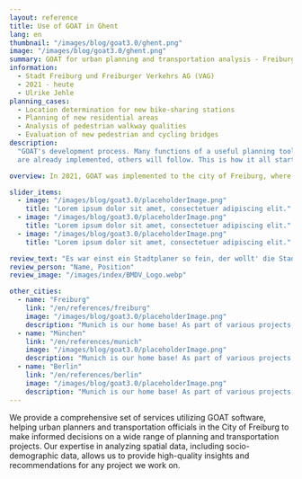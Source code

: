 ```yaml
---
layout: reference
title: Use of GOAT in Ghent
lang: en
thumbnail: "/images/blog/goat3.0/ghent.png"
image: "/images/blog/goat3.0/ghent.png"
summary: GOAT for urban planning and transportation analysis - Freiburg, Germany
information:
  - Stadt Freiburg und Freiburger Verkehrs AG (VAG)
  - 2021 - heute
  - Ulrike Jehle
planning_cases:
  - Location determination for new bike-sharing stations
  - Planning of new residential areas
  - Analysis of pedestrian walkway qualities
  - Evaluation of new pedestrian and cycling bridges
description:
  "GOAT's development process. Many functions of a useful planning tool
  are already implemented, others will follow. This is how it all started:"

overview: In 2021, GOAT was implemented to the city of Freiburg, where it was developed with new features as part of an innovation project. Since then, the software has been used by the City of Freiburg's Urban Planning Department and the VAG, among others, to conduct needs and location analyses for new bike-sharing stations. A wide range of spatial data, including socio-demographic data, is used for this purpose.

slider_items:
  - image: "/images/blog/goat3.0/placeholderImage.png"
    title: "Lorem ipsum dolor sit amet, consectetuer adipiscing elit."
  - image: "/images/blog/goat3.0/placeholderImage.png"
    title: "Lorem ipsum dolor sit amet, consectetuer adipiscing elit."
  - image: "/images/blog/goat3.0/placeholderImage.png"
    title: "Lorem ipsum dolor sit amet, consectetuer adipiscing elit."

review_text: "Es war einst ein Stadtplaner so fein, der wollt' die Stadt schöner und sicherer sein.Er baute eine Straße, zwei und drei, doch seine Pläne waren am Ende nie.Jetzt lebt er in einem Verkehrsalbtraum allein."
review_person: "Name, Position"
review_image: "/images/index/BMDV_Logo.webp"

other_cities:
  - name: "Freiburg"
    link: "/en/references/freiburg"
    image: "/images/blog/goat3.0/placeholderImage.png"
    description: "Munich is our home base! As part of various projects, GOAT was used by the City of Munich to analyse the impact of new walking and cycling connections and to identify suitable locations for bike-sharing stations."
  - name: "München"
    link: "/en/references/munich"
    image: "/images/blog/goat3.0/placeholderImage.png"
    description: "Munich is our home base! As part of various projects, GOAT was used by the City of Munich to analyse the impact of new walking and cycling connections and to identify suitable locations for bike-sharing stations."
  - name: "Berlin"
    link: "/en/references/berlin"
    image: "/images/blog/goat3.0/placeholderImage.png"
    description: "Munich is our home base! As part of various projects, GOAT was used by the City of Munich to analyse the impact of new walking and cycling connections and to identify suitable locations for bike-sharing stations."
---
```


We provide a comprehensive set of services utilizing GOAT software, helping urban planners and transportation officials in the City of Freiburg to make informed decisions on a wide range of planning and transportation projects. Our expertise in analyzing spatial data, including socio-demographic data, allows us to provide high-quality insights and recommendations for any project we work on.